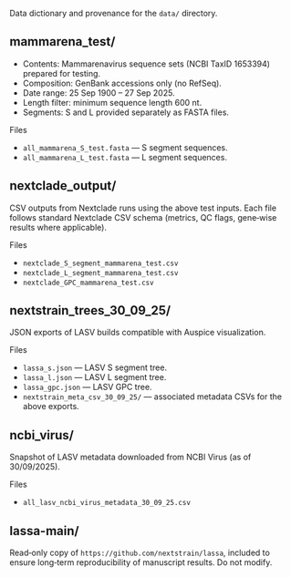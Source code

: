 Data dictionary and provenance for the `data/` directory.

## mammarena_test/

- Contents: Mammarenavirus sequence sets (NCBI TaxID 1653394) prepared for testing.
- Composition: GenBank accessions only (no RefSeq).
- Date range: 25 Sep 1900 – 27 Sep 2025.
- Length filter: minimum sequence length 600 nt.
- Segments: S and L provided separately as FASTA files.

Files
- `all_mammarena_S_test.fasta` — S segment sequences.
- `all_mammarena_L_test.fasta` — L segment sequences.

## nextclade_output/

CSV outputs from Nextclade runs using the above test inputs. Each file follows standard Nextclade CSV schema (metrics, QC flags, gene‑wise results where applicable).

Files
- `nextclade_S_segment_mammarena_test.csv`
- `nextclade_L_segment_mammarena_test.csv`
- `nextclade_GPC_mammarena_test.csv`

## nextstrain_trees_30_09_25/

JSON exports of LASV builds compatible with Auspice visualization.

Files
- `lassa_s.json` — LASV S segment tree.
- `lassa_l.json` — LASV L segment tree.
- `lassa_gpc.json` — LASV GPC tree.
- `nextstrain_meta_csv_30_09_25/` — associated metadata CSVs for the above exports.

## ncbi_virus/

Snapshot of LASV metadata downloaded from NCBI Virus (as of 30/09/2025).

Files
- `all_lasv_ncbi_virus_metadata_30_09_25.csv`

## lassa-main/

Read‑only copy of `https://github.com/nextstrain/lassa`, included to ensure long‑term reproducibility of manuscript results. Do not modify.